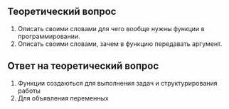 ## Теоретический вопрос 

1. Описать своими словами для чего вообще нужны функции в программировании. 
2. Описать своими словами, зачем в функцию передавать аргумент.

## Ответ на теоретический вопрос 

1. Функции создаються для выполнения задач и структурирования работы
2. Для объявления переменных
